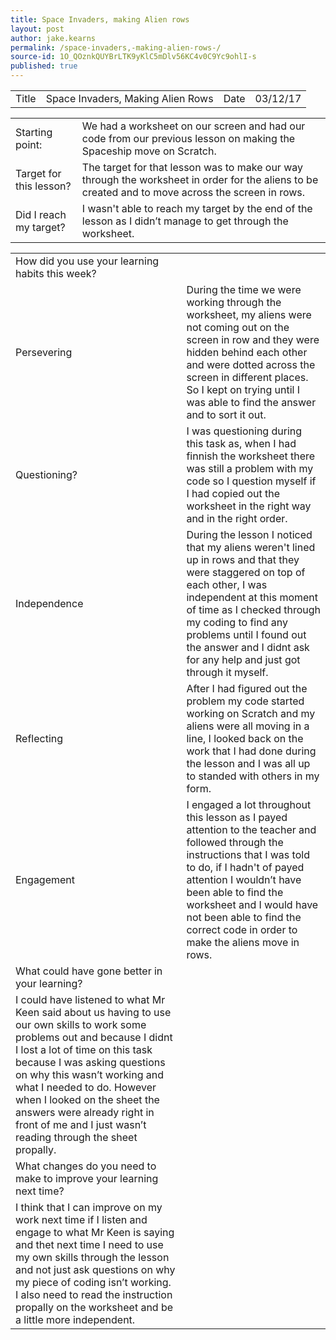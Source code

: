 ```yaml
---
title: Space Invaders, making Alien rows 
layout: post
author: jake.kearns
permalink: /space-invaders,-making-alien-rows-/
source-id: 1O_QOznkQUYBrLTK9yKlC5mDlv56KC4v0C9Yc9ohlI-s
published: true
---
```

<table>
  <tr>
    <td>Title</td>
    <td>Space Invaders, Making Alien Rows</td>
    <td>Date</td>
    <td>03/12/17</td>
  </tr>
</table>


<table>
  <tr>
    <td>Starting point:</td>
    <td>We had a worksheet on our screen and had our code from our previous lesson on making the Spaceship move on Scratch.</td>
  </tr>
  <tr>
    <td>Target for this lesson?</td>
    <td>The target for that lesson was to make our way through the worksheet in order for the aliens to be created and to move across the screen in rows.</td>
  </tr>
  <tr>
    <td>Did I reach my target? </td>
    <td>I wasn't able to reach my target by the end of the lesson as I didn’t manage to get through the worksheet.</td>
  </tr>
</table>


<table>
  <tr>
    <td>How did you use your learning habits this week?</td>
    <td></td>
  </tr>
  <tr>
    <td>Persevering</td>
    <td>During the time we were working through the worksheet, my aliens were not coming out on the screen in row  and they were hidden behind each other and were dotted across the screen in different places. So I kept on trying until I was able to  find the answer and to sort it out.</td>
  </tr>
  <tr>
    <td>Questioning?</td>
    <td>I was questioning during this task as, when I had finnish the worksheet there was still a problem with my code so I question myself if I had copied out the worksheet in the right way and in the right order.</td>
  </tr>
  <tr>
    <td>Independence</td>
    <td>During the lesson I noticed that my aliens weren't lined up in rows and that they were staggered on top of each other, I was independent at this moment of time as I checked through my coding to find any problems until I found out the answer and I didnt ask for any help and just got through it myself.</td>
  </tr>
  <tr>
    <td>Reflecting</td>
    <td>After I had figured out the problem my code started working on Scratch and my aliens were all moving in a line, I looked back on the work that I had done during the lesson and I was all up to standed with others in my form.</td>
  </tr>
  <tr>
    <td>Engagement</td>
    <td>I engaged a lot throughout this lesson as I payed attention to the teacher and followed through the instructions that I was told to do, if I hadn't of payed attention I wouldn’t have been able to find the worksheet and I would have not been able to find the correct code in order to make the aliens move in rows. </td>
  </tr>
  <tr>
    <td>What could have gone better in your learning?</td>
    <td></td>
  </tr>
  <tr>
    <td>I could have listened to what Mr Keen said about us having to use our own skills to work some problems out and because I didnt I lost a lot of time on this task because I was asking questions on why this wasn’t working and what I needed to do. However when I looked on the sheet the answers were already right in front of me and I just wasn’t reading through the sheet propally.</td>
    <td></td>
  </tr>
  <tr>
    <td>What changes do you need to make to improve your learning next time?</td>
    <td></td>
  </tr>
  <tr>
    <td>I think that I can improve on my work next time if I listen and engage to what Mr Keen is saying and thet  next time I need to use my own skills through the lesson and not just ask questions on why my piece of coding isn’t working. I also need to read the instruction propally on the worksheet and be a little more independent.</td>
    <td></td>
  </tr>
</table>


